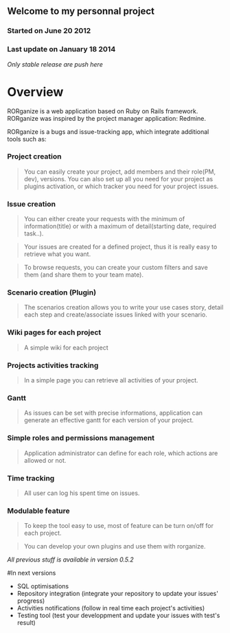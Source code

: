 ## Welcome to my personnal project
### Started on June 20 2012
### Last update on January 18 2014
_Only stable release are push here_

# Overview

RORganize is a web application based on Ruby on Rails framework.
RORganize was inspired by the project manager application: Redmine.

RORganize is a bugs and issue-tracking app, which integrate additional tools such as:

### Project creation
>You can easily create your project, add members and their role(PM, dev), versions. You can also set up all you need for your project as plugins activation, or which tracker you need for your project issues.
	
### Issue creation
>You can either create your requests with the minimum of information(title) or with a maximum of detail(starting date, required task..).

>Your issues are created for a defined project, thus it is really easy to retrieve what you want. 

>To browse requests, you can create your custom filters and save them (and share them to your team mate).
	
### Scenario creation (Plugin)
>The scenarios creation allows you to write your use cases story, detail each step and create/associate issues linked with your scenario. 
	
### Wiki pages for each project
>A simple wiki for each project
	
### Projects activities tracking
>In a simple page you can retrieve all activities of your project. 
	
### Gantt
>As issues can be set with precise informations, application can generate an effective gantt for each version of your project.
	
### Simple roles and permissions management 
>Application administrator can define for each role, which actions are allowed or not.
	
### Time tracking 
>All user can log his spent time on issues.

### Modulable feature
>To keep the tool easy to use, most of feature can be turn on/off for each project.

>You can develop your own plugins and use them with rorganize.
	
_All previous stuff is available in version 0.5.2_	
	
#In next versions
* SQL optimisations
* Repository integration (integrate your repository to update your issues' progress)
* Activities notifications (follow in real time each project's activities)
* Testing tool (test your developpment and update your issues with test's result)
